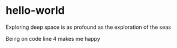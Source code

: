 # hello-world
Exploring deep space is as profound as the exploration of the seas

Being on code line 4 makes me happy
